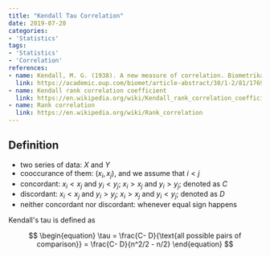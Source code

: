 ```yaml
---
title: "Kendall Tau Correlation"
date: 2019-07-20
categories:
- 'Statistics'
tags:
- 'Statistics'
- 'Correlation'
references:
- name: Kendall, M. G. (1938). A new measure of correlation. Biometrika, 30(1–2), 81–93.
  link: https://academic.oup.com/biomet/article-abstract/30/1-2/81/176907?redirectedFrom=fulltext
- name: Kendall rank correlation coefficient
  link: https://en.wikipedia.org/wiki/Kendall_rank_correlation_coefficient
- name: Rank correlation
  link: https://en.wikipedia.org/wiki/Rank_correlation
---
```


## Definition

* two series of data: $X$ and $Y$
* cooccurance of them: $(x_i, x_j)$, and we assume that $i<j$
* concordant: $x_i < x_j$ and $y_i < y_j$; $x_i > x_j$ and $y_i > y_j$; denoted as $C$
* discordant: $x_i < x_j$ and $y_i > y_j$; $x_i > x_j$ and $y_i < y_j$; denoted as $D$
* neither concordant nor discordant: whenever equal sign happens

Kendall's tau is defined as

$$
\begin{equation}
\tau = \frac{C- D}{\text{all possible pairs of comparison}} = \frac{C- D}{n^2/2 - n/2}
\end{equation}
$$
